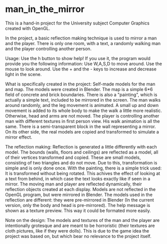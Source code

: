 # man_in_the_mirror
This is a hand-in project for the University subject Computer Graphics created with OpenGL.

In the project, a basic reflection making technique is used to mirror a man and the player. There is only one room, with a text, a randomly walking man and the player controlling another person.

Usage:
Use the h button to show help!
If you use it, the program would provide you the following information:
Use W,A,S,D to move around.
Use the mouse to look around.
Use the + and the - keys to increase and decrease light in the scene.

What is specifically created in the project:
Self-made models for the man and map. The models were created in Blender. The map is a simple 6*6 field of concrete and brick boundaries. There is also a "painting", which is actually a simple text, included to be mirrored in the screen.
The man walks around randomly, and the leg movement is animated. A small up and down movement is added to its whole body to make the walk a little more realistic. Otherwise, head and arms are not moved.
The player is controlling another man with different textures in first person view. His walk animation is all the same.
There is a semi-transparent block in the wall representing a mirror. On its other side, the real models are copied and transformed to simulate a mirror effect.

The reflection making:
Reflection is generated a little differently with each model.
The bounds (walls, floors and ceilings) are reflected as a model, all of their vertices transformed and copied. These are small models, consisting of two triangles and do not move. Due to this, transformation is simple and is only done once.
With the painting, there is a simple trick used: It is transformed without being rotated. This achives the effect of looking at a text from behind, in which case the text looks exactly like if seen in a mirror.
The moving man and player are reflected dynamically, their reflection objects created at each display. Models are not reflected in the OpenGL program, but were mirrored in Blender. The models used in the reflection are different: they were pre-mirrored in Blender (In the current version, only the body and head is pre-mirrored).
The help message is shown as a texture preview. This way it could be formated more easily.

Note on the design:
The models and textures of the man and the player are intentionally grotesque and are meant to be horroristic (their textures are cloth pictures, like if they were dolls). This is due to the game idea the project was based on, but which bear no relevance to the project itself.
